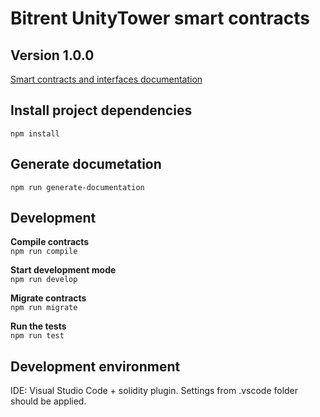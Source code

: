 # Bitrent UnityTower smart contracts

## Version 1.0.0

[Smart contracts and interfaces documentation](./doc/contracts/index.md)  

## Install project dependencies
`npm install`  

## Generate documetation
`npm run generate-documentation`


## Development
**Compile contracts**  
`npm run compile`    

**Start development mode**  
`npm run develop`    

**Migrate contracts**  
`npm run migrate`    

**Run the tests**  
`npm run test`   

## Development environment
IDE: Visual Studio Code + solidity plugin. Settings from .vscode folder should be applied.  